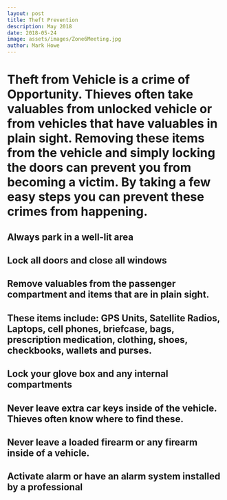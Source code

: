 ```yaml
---
layout: post
title: Theft Prevention
description: May 2018
date: 2018-05-24
image: assets/images/Zone6Meeting.jpg
author: Mark Howe
---
```


# Theft from Vehicle is a crime of Opportunity. Thieves often take valuables from unlocked vehicle or from vehicles that have valuables in plain sight. Removing these items from the vehicle and simply locking the doors can prevent you from becoming a victim. By taking a few easy steps you can prevent these crimes from happening.

## Always park in a well-lit area
## Lock all doors and close all windows
## Remove valuables from the passenger compartment and items that are in plain sight.
## These items include: GPS Units, Satellite Radios, Laptops, cell phones, briefcase, bags, prescription medication, clothing, shoes, checkbooks, wallets and purses.
## Lock your glove box and any internal compartments
## Never leave extra car keys inside of the vehicle. Thieves often know where to find these.
## Never leave a loaded firearm or any firearm inside of a vehicle.
## Activate alarm or have an alarm system installed by a professional